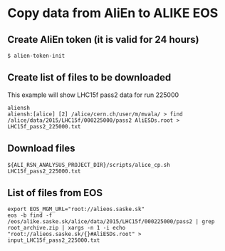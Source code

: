 # Copy data from AliEn to ALIKE EOS

## Create AliEn token (it is valid for 24 hours)

```
$ alien-token-init
```

## Create list of files to be downloaded

This example will show LHC15f pass2 data for run 225000
```
aliensh
aliensh:[alice] [2] /alice/cern.ch/user/m/mvala/ > find  /alice/data/2015/LHC15f/000225000/pass2 AliESDs.root > LHC15f_pass2_225000.txt
```

## Download files
```
${ALI_RSN_ANALYSUS_PROJECT_DIR}/scripts/alice_cp.sh LHC15f_pass2_225000.txt
```

## List of files from EOS
```
export EOS_MGM_URL="root://alieos.saske.sk"
eos -b find -f /eos/alike.saske.sk/alice/data/2015/LHC15f/000225000/pass2 | grep root_archive.zip | xargs -n 1 -i echo "root://alieos.saske.sk/{}#AliESDs.root" > input_LHC15f_pass2_225000.txt
```